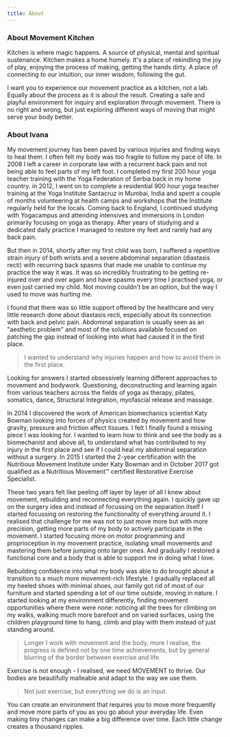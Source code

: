 ```yaml
---
title: About
---
```


### About Movement Kitchen

Kitchen is where magic happens. A source of physical, mental and spiritual
sustenance. Kitchen makes a home homely. It's a place of rekindling the joy of
play, enjoying the process of making, getting the hands dirty. A place of
connecting to our intuition, our inner wisdom, following the gut.

I want you to experience our movement practice as a kitchen, not a lab. Equally
about the process as it is about the result. Creating a safe and playful
environment for inquiry and exploration through movement. There is no right and
wrong, but just exploring different ways of moving that might serve your body
better.

### About Ivana

My movement journey has been paved by various injuries and finding ways to heal
them. I often felt my body was too fragile to follow my pace of life. In 2008 I
left a career in corporate law with a recurrent back pain and not being able to
feel parts of my left foot. I completed my first 200 hour yoga teacher training
with the Yoga Federation of Serbia back in my home country. in 2012, I went on
to complete a residential 900 hour yoga teacher training at the Yoga Institute
Santacruz in Mumbai, India and spent a couple of months volunteering at health
camps and workshops that the Institute regularly held for the locals. Coming
back to England, I continued studying with Yogacampus and attending intensives
and immersions in London primarily focusing on yoga as therapy. After years of
studying and a dedicated daily practice I managed to restore my feet and rarely
had any back pain.

But then in 2014, shortly after my first child was born, I suffered a repetitive
strain injury of both wrists and a severe abdominal separation (diastasis recti)
with recurring back spasms that made me unable to continue my practice the way
it was. It was so incredibly frustrating to be getting re-injured over and over
again and have spasms every time I practised yoga, or even just carried my
child. Not moving couldn't be an option, but the way I used to move was hurting
me.

I found that there was so little support offered by the healthcare and very
little research done about diastasis recti, especially about its connection with
back and pelvic pain. Abdominal separation is usually seen as an "aesthetic
problem" and most of the solutions available focused on patching the gap instead
of looking into what had caused it in the first place.

> I wanted to understand why injuries happen and how to avoid them in the first
> place.

Looking for answers I started obsessively learning different approaches to
movement and bodywork. Questioning, deconstructing and learning again from
various teachers across the fields of yoga as therapy, pilates, somatics, dance,
Structural Integration, myofascial release and massage.

In 2014 I discovered the work of American biomechanics scientist Katy Bowman
looking into forces of physics created by movement and how gravity, pressure and
friction affect tissues. I felt I finally found a missing piece I was looking
for. I wanted to learn how to think and see the body as a biomechanist and above
all, to understand what has contributed to my injury in the first place and see
if I could heal my abdominal separation without a surgery. In 2015 I started the
2-year certification with the Nutritious Movement Institute under Katy Bowman
and in October 2017 got qualified as a Nutritious Movement™ certified
Restorative Exercise Specialist.

These two years felt like peeling off layer by layer of all I knew about
movement, rebuilding and reconnecting everything again. I quickly gave up on the
surgery idea and instead of focussing on the separation itself I started
focussing on restoring the functionality of everything around it. I realised
that challenge for me was not to just move more but with more precision, getting
more parts of my body to actively participate in the movement. I started
focusing more on motor programming and proprioception in my movement practice,
isolating small movements and mastering them before jumping onto larger ones.
And gradually I restored a functional core and a body that is able to support me
in doing what I love.

Rebuilding confidence into what my body was able to do brought about a
transition to a much more movement-rich lifestyle. I gradually replaced all my
heeled shoes with minimal shoes, our family got rid of most of our furniture and
started spending a lot of our time outside, moving in nature. I started looking
at my environment differently, finding movement opportunities where there were
none: noticing all the trees for climbing on my walks, walking much more
barefoot and on varied surfaces, using the children playground time to hang,
climb and play with them instead of just standing around.

> Longer I work with movement and the body, more I realise, the progress is
> defined not by one time achievements, but by general blurring of the border
> between exercise and life.

Exercise is not enough - I realised, we need MOVEMENT to thrive. Our bodies are
beautifully malleable and adapt to the way we use them.

> Not just exercise, but everything we do is an input.

You can create an environment that requires you to move more frequently and move
more parts of you as you go about your everyday life. Even making tiny changes
can make a big difference over time. Each little change creates a thousand
ripples.
